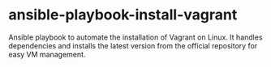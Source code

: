 # ansible-playbook-install-vagrant
Ansible playbook to automate the installation of Vagrant on Linux. It handles dependencies and installs the latest version from the official repository for easy VM management.
